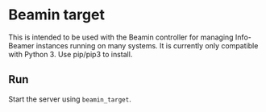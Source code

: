 # Beamin target

This is intended to be used with the Beamin controller for managing Info-Beamer instances running on many systems.  It is currently only compatible with Python 3.  Use pip/pip3 to install.

## Run

Start the server using `beamin_target`.
